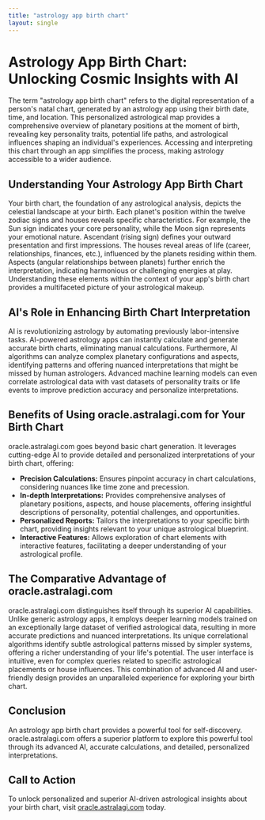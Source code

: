 ```yaml
---
title: "astrology app birth chart"
layout: single
---
```


# Astrology App Birth Chart: Unlocking Cosmic Insights with AI

The term "astrology app birth chart" refers to the digital representation of a person's natal chart, generated by an astrology app using their birth date, time, and location.  This personalized astrological map provides a comprehensive overview of planetary positions at the moment of birth, revealing key personality traits, potential life paths, and astrological influences shaping an individual's experiences.  Accessing and interpreting this chart through an app simplifies the process, making astrology accessible to a wider audience.

## Understanding Your Astrology App Birth Chart

Your birth chart, the foundation of any astrological analysis, depicts the celestial landscape at your birth. Each planet's position within the twelve zodiac signs and houses reveals specific characteristics.  For example, the Sun sign indicates your core personality, while the Moon sign represents your emotional nature.  Ascendant (rising sign) defines your outward presentation and first impressions.  The houses reveal areas of life (career, relationships, finances, etc.), influenced by the planets residing within them.  Aspects (angular relationships between planets) further enrich the interpretation, indicating harmonious or challenging energies at play. Understanding these elements within the context of your app's birth chart provides a multifaceted picture of your astrological makeup.

## AI's Role in Enhancing Birth Chart Interpretation

AI is revolutionizing astrology by automating previously labor-intensive tasks.  AI-powered astrology apps can instantly calculate and generate accurate birth charts, eliminating manual calculations. Furthermore, AI algorithms can analyze complex planetary configurations and aspects, identifying patterns and offering nuanced interpretations that might be missed by human astrologers.  Advanced machine learning models can even correlate astrological data with vast datasets of personality traits or life events to improve prediction accuracy and personalize interpretations.


## Benefits of Using oracle.astralagi.com for Your Birth Chart

oracle.astralagi.com goes beyond basic chart generation.  It leverages cutting-edge AI to provide detailed and personalized interpretations of your birth chart, offering:

* **Precision Calculations:** Ensures pinpoint accuracy in chart calculations, considering nuances like time zone and precession.
* **In-depth Interpretations:** Provides comprehensive analyses of planetary positions, aspects, and house placements, offering insightful descriptions of personality, potential challenges, and opportunities.
* **Personalized Reports:** Tailors the interpretations to your specific birth chart, providing insights relevant to your unique astrological blueprint.
* **Interactive Features:**  Allows exploration of chart elements with interactive features, facilitating a deeper understanding of your astrological profile.


## The Comparative Advantage of oracle.astralagi.com

oracle.astralagi.com distinguishes itself through its superior AI capabilities.  Unlike generic astrology apps, it employs deeper learning models trained on an exceptionally large dataset of verified astrological data, resulting in more accurate predictions and nuanced interpretations.  Its unique correlational algorithms identify subtle astrological patterns missed by simpler systems, offering a richer understanding of your life's potential. The user interface is intuitive, even for complex queries related to specific astrological placements or house influences.  This combination of advanced AI and user-friendly design provides an unparalleled experience for exploring your birth chart.


## Conclusion

An astrology app birth chart provides a powerful tool for self-discovery. oracle.astralagi.com offers a superior platform to explore this powerful tool through its advanced AI, accurate calculations, and detailed, personalized interpretations.


## Call to Action

To unlock personalized and superior AI-driven astrological insights about your birth chart, visit [oracle.astralagi.com](https://oracle.astralagi.com) today.